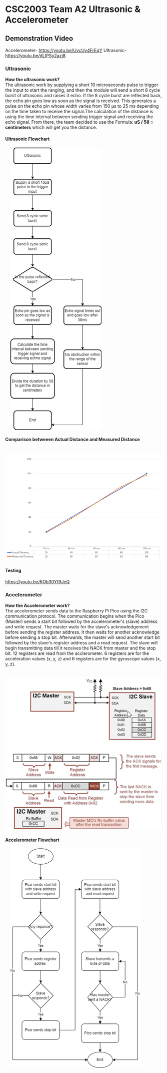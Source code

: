 # CSC2003 Team A2 Ultrasonic & Accelerometer

## Demonstration Video

Accelerometer- https://youtu.be/UvcUy4FrEqY
Ultrasonic- https://youtu.be/dLIPSy2azj8

### Ultrasonic

<b>How the ultrasonic work? </b> <br />
The ultrasonic work by supplying a short 10 microseconds pulse to trigger the input to start the ranging, and then the module will send a short 8 cycle burst of ultrasonic and raises it echo. If the 8 cycle burst are reflected back, the echo pin goes low as soon as the signal is received. This generates a pulse on the echo pin whose width varies from 150 µs to 25 ms depending on the time taken to receive the signal.The calculation of the distance is using the time interval between sending trigger signal and receiving the echo signal. From there, the team decided to use the Formula: <b>uS / 58 = centimeters</b> which will get you the distance.

#### Ultrasonic Flowchart

&nbsp;&nbsp;&nbsp; ![Distance](./Asset/Ultrasonic_chart.jpg)

#### Comparison betweeen Actual Distance and Measured Distance

&nbsp;&nbsp;&nbsp; ![Distance](./Asset/ActualMeasuredDistance.PNG)

#### Testing
https://youtu.be/KOb30Yf9JeQ

### Accelerometer

<b>How the Accelerometer work? </b> <br />
The accelerometer sends data to the Raspberry Pi Pico using the I2C communication protocol. The communication begins when the Pico (Master) sends a start bit followed by the accelerometer's (slave) address and write request. The master waits for the slave's acknowledgement before sending the register address. It then waits for another acknowledge before sending a stop bit. Afterwards, the master will send another start bit followed by the slave's register address and a read request. The slave will begin transmitting data till it receives the NACK from master and the stop bit. 12 registers are read from the acclerometer. 6 registers are for the acceleration values (x, y, z) and 6 registers are for the gyroscope values (x, y, z).

&nbsp;&nbsp;&nbsp; ![I2C](./Asset/I2C_Protocol_Plan.png)

#### Accelerometer Flowchart

&nbsp;&nbsp;&nbsp; ![I2C](./Asset/Accelerometer.png)
